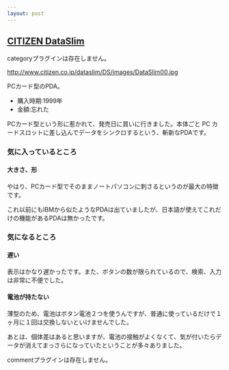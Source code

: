 ```yaml
---
layout: post
---
```

<h2><a href="http://www.citizen.co.jp/dataslim/DS/index.htm">CITIZEN DataSlim</a></h2>
<p><span class="error">categoryプラグインは存在しません。</span></p>
<p><a href="http://www.citizen.co.jp/dataslim/DS/images/DataSlim00.jpg">http://www.citizen.co.jp/dataslim/DS/images/DataSlim00.jpg</a></p>
<p>PCカード型のPDA。</p>
<ul>
<li>購入時期:1999年</li>
<li>金額:忘れた</li>
</ul>
<p>PCカード型という形に惹かれて、発売日に買いに行きました。本体ごと PC カードスロットに差し込んでデータをシンクロするという、斬新なPDAです。</p>
<h3>気に入っているところ</h3>
<h4>大きさ、形</h4>
<p>やはり、PCカード型でそのままノートパソコンに刺さるというのが最大の特徴です。</p>
<p>これ以前にもIBMから似たようなPDAは出ていましたが、日本語が使えてこれだけの機能があるPDAは無かったです。</p>
<h3>気になるところ</h3>
<h4>遅い</h4>
<p>表示はかなり遅かったです。また、ボタンの数が限られているので、検索、入力は非常に不便でした。</p>
<h4>電池が持たない</h4>
<p>薄型のため、電池はボタン電池２つを使うんですが、普通に使っているだけで１ヶ月に１回は交換しないといけませんでした。</p>
<p>あとは、個体差はあると思いますが、電池の接触がよくなくて、気が付いたらデータが消えてまっさらになっていたということが多々ありました。</p>
<p><span class="error">commentプラグインは存在しません。</span> </p>
